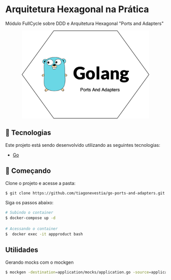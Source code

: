 # Arquitetura Hexagonal na Prática

Módulo FullCycle sobre DDD e Arquitetura Hexagonal "Ports and Adapters"

<div align="center">
  <img src=".github/assets/golang-ports-and-adapters.png" width="400px" />
</div>

## 🧪 Tecnologias

Este projeto está sendo desenvolvido utilizando as seguintes tecnologias:

- [Go](https://golang.org/)

## 🚀 Começando

Clone o projeto e acesse a pasta:

```bash
$ git clone https://github.com/tiagonevestia/go-ports-and-adapters.git && cd go-ports-and-adapters
```

Siga os passos abaixo:

```bash
# Subindo o container
$ docker-compose up -d

# Acessando o container
$  docker exec -it appproduct bash
```

## Utilidades

Gerando mocks com o mockgen

```bash
$ mockgen -destination=application/mocks/application.go -source=application/product.go application 
```
